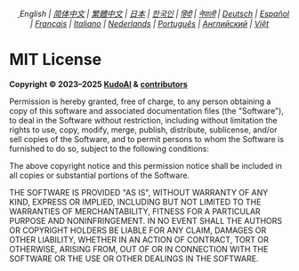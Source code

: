 <div align="center">
    <h6>
        <a href="docs/">
            <picture>
                <source type="image/svg+xml" media="(prefers-color-scheme: dark)" srcset="https://assets.chatgptjs.org/images/icons/earth/white/icon32.svg?v=e638eac">
               <img height=14 src="https://assets.chatgptjs.org/images/icons/earth/black/icon32.svg?v=e638eac">
            </picture>
        </a>
        English |
        <a href="docs/zh-cn/LICENSE.md">简体中文</a> |
        <a href="docs/zh-tw/LICENSE.md">繁體中文</a> |
        <a href="docs/ja/LICENSE.md">日本</a> |
        <a href="docs/ko/LICENSE.md">한국인</a> |
        <a href="docs/hi/LICENSE.md">हिंदी</a> |
        <a href="docs/ne/LICENSE.md">नेपाली</a> |
        <a href="docs/de/LICENSE.md">Deutsch</a> |
        <a href="docs/es/LICENSE.md">Español</a> |
        <a href="docs/fr/LICENSE.md">Français</a> |
        <a href="docs/it/LICENSE.md">Italiano</a> |
        <a href="docs/nl/LICENSE.md">Nederlands</a> |
        <a href="docs/pt/LICENSE.md">Português</a> |
        <a href="docs/ru/LICENSE.md">Английский</a> |
        <a href="docs/vi/LICENSE.md">Việt</a>
    </h6>
</div>

# MIT License

**Copyright © 2023–2025 [KudoAI](https://github.com/KudoAI) & [contributors](.#-contributors)**

Permission is hereby granted, free of charge, to any person obtaining a copy of this software and associated documentation files (the "Software"), to deal in the Software without restriction, including without limitation the rights to use, copy, modify, merge, publish, distribute, sublicense, and/or sell copies of the Software, and to permit persons to whom the Software is furnished to do so, subject to the following conditions:

The above copyright notice and this permission notice shall be included in all copies or substantial portions of the Software.

THE SOFTWARE IS PROVIDED "AS IS", WITHOUT WARRANTY OF ANY KIND, EXPRESS OR IMPLIED, INCLUDING BUT NOT LIMITED TO THE WARRANTIES OF MERCHANTABILITY, FITNESS FOR A PARTICULAR PURPOSE AND NONINFRINGEMENT. IN NO EVENT SHALL THE AUTHORS OR COPYRIGHT HOLDERS BE LIABLE FOR ANY CLAIM, DAMAGES OR OTHER LIABILITY, WHETHER IN AN ACTION OF CONTRACT, TORT OR OTHERWISE, ARISING FROM, OUT OF OR IN CONNECTION WITH THE SOFTWARE OR THE USE OR OTHER DEALINGS IN THE SOFTWARE.
